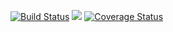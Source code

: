 
[![Build Status](https://travis-ci.org/sholabioku/node-course-2-todo-api.svg?branch=master)](https://travis-ci.org/sholabioku/node-course-2-todo-api)
<a href="https://codeclimate.com/github/sholabioku/node-course-2-todo-api/test_coverage"><img src="https://api.codeclimate.com/v1/badges/bd4d8533887db76922c4/test_coverage" /></a>
[![Coverage Status](https://coveralls.io/repos/github/sholabioku/node-course-2-todo-api/badge.svg?branch=master)](https://coveralls.io/github/sholabioku/node-course-2-todo-api?branch=master)
